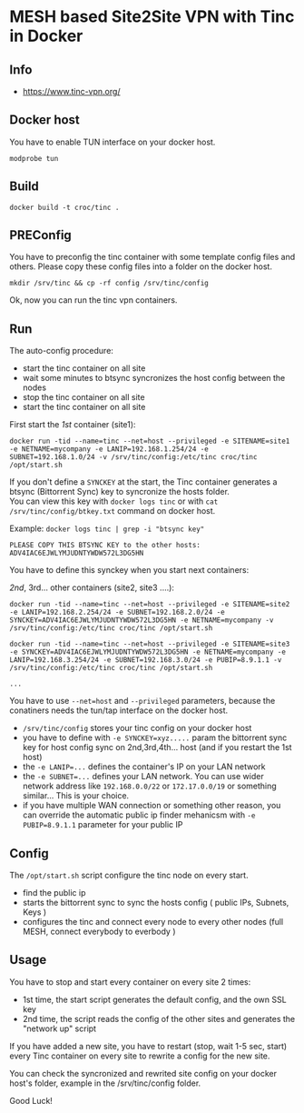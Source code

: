 # MESH based Site2Site VPN with Tinc in Docker

## Info

  - https://www.tinc-vpn.org/

## Docker host

You have to enable TUN interface on your docker host.

```
modprobe tun
```

## Build

```
docker build -t croc/tinc .
```

## PREConfig

You have to preconfig the tinc container with some template config files and others. Please copy these config files into a folder on the docker host.

```
mkdir /srv/tinc && cp -rf config /srv/tinc/config
```

Ok, now you can run the tinc vpn containers.

## Run

The auto-config procedure:

  - start the tinc container on all site
  - wait some minutes to btsync syncronizes the host config between the nodes
  - stop the tinc container on all site
  - start the tinc container on all site


First start the *1st* container (site1):

```
docker run -tid --name=tinc --net=host --privileged -e SITENAME=site1 -e NETNAME=mycompany -e LANIP=192.168.1.254/24 -e SUBNET=192.168.1.0/24 -v /srv/tinc/config:/etc/tinc croc/tinc /opt/start.sh
```

If you don't define a `SYNCKEY` at the start, the Tinc container generates a btsync (Bittorrent Sync) key to syncronize the hosts folder. <br />
You can view this key with `docker logs tinc` or with `cat /srv/tinc/config/btkey.txt` command on docker host.

Example: `docker logs tinc | grep -i "btsync key"`

```
PLEASE COPY THIS BTSYNC KEY to the other hosts: ADV4IAC6EJWLYMJUDNTYWDW572L3DG5HN
``` 

You have to define this synckey when you start next containers: 

*2nd*, 3rd... other containers (site2, site3 ....):

```
docker run -tid --name=tinc --net=host --privileged -e SITENAME=site2 -e LANIP=192.168.2.254/24 -e SUBNET=192.168.2.0/24 -e SYNCKEY=ADV4IAC6EJWLYMJUDNTYWDW572L3DG5HN -e NETNAME=mycompany -v /srv/tinc/config:/etc/tinc croc/tinc /opt/start.sh

docker run -tid --name=tinc --net=host --privileged -e SITENAME=site3 -e SYNCKEY=ADV4IAC6EJWLYMJUDNTYWDW572L3DG5HN -e NETNAME=mycompany -e LANIP=192.168.3.254/24 -e SUBNET=192.168.3.0/24 -e PUBIP=8.9.1.1 -v /srv/tinc/config:/etc/tinc croc/tinc /opt/start.sh

...
```

You have to use `--net=host` and `--privileged` parameters, because the conatiners needs the tun/tap interface on the docker host.

  - `/srv/tinc/config` stores your tinc config on your docker host
  - you have to define with `-e SYNCKEY=xyz.....` param the bittorrent sync key for host config sync on 2nd,3rd,4th... host (and if you restart the 1st host)
  - the `-e LANIP=...` defines the container's IP on your LAN network
  - the `-e SUBNET=...` defines your LAN network. You can use wider network address like `192.168.0.0/22` or `172.17.0.0/19` or something similar... This is your choice.
  - if you have multiple WAN connection or something other reason, you can override the automatic public ip finder mehanicsm with `-e PUBIP=8.9.1.1` parameter for your public IP

## Config

The `/opt/start.sh` script configure the tinc node on every start.

  - find the public ip
  - starts the bittorrent sync to sync the hosts config ( public IPs, Subnets, Keys )
  - configures the tinc and connect every node to every other nodes (full MESH, connect everybody to everbody )


## Usage

You have to stop and start every container on every site 2 times:

  - 1st time, the start script generates the default config, and the own SSL key
  - 2nd time, the script reads the config of the other sites and generates the "network up" script

If you have added a new site, you have to restart (stop, wait 1-5 sec, start) every Tinc container on every site to rewrite a config for the new site.

You can check the syncronized and rewrited site config on your docker host's folder, example in the /srv/tinc/config folder.

Good Luck!


